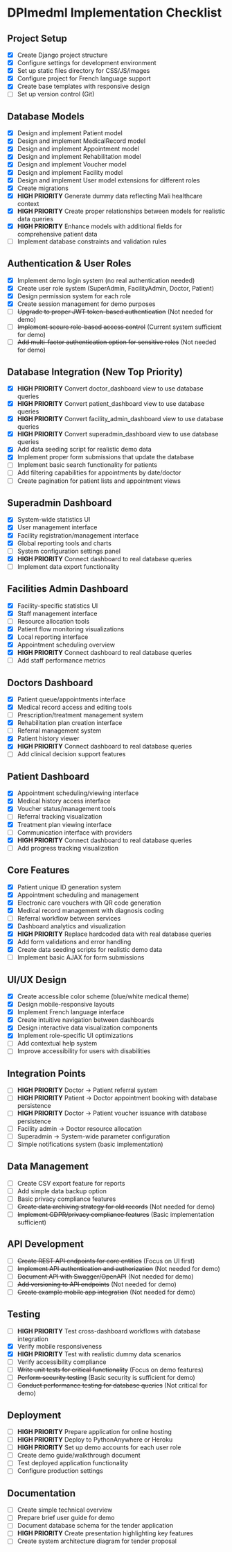 # DPImedml Implementation Checklist

## Project Setup
- [x] Create Django project structure
- [x] Configure settings for development environment
- [x] Set up static files directory for CSS/JS/images
- [x] Configure project for French language support
- [x] Create base templates with responsive design
- [ ] Set up version control (Git)

## Database Models
- [x] Design and implement Patient model
- [x] Design and implement MedicalRecord model
- [x] Design and implement Appointment model
- [x] Design and implement Rehabilitation model
- [x] Design and implement Voucher model
- [x] Design and implement Facility model
- [x] Design and implement User model extensions for different roles
- [x] Create migrations
- [x] **HIGH PRIORITY** Generate dummy data reflecting Mali healthcare context
- [x] **HIGH PRIORITY** Create proper relationships between models for realistic data queries
- [x] **HIGH PRIORITY** Enhance models with additional fields for comprehensive patient data
- [ ] Implement database constraints and validation rules

## Authentication & User Roles
- [x] Implement demo login system (no real authentication needed)
- [x] Create user role system (SuperAdmin, FacilityAdmin, Doctor, Patient)
- [x] Design permission system for each role
- [x] Create session management for demo purposes
- [ ] ~~Upgrade to proper JWT token-based authentication~~ (Not needed for demo)
- [ ] ~~Implement secure role-based access control~~ (Current system sufficient for demo)
- [ ] ~~Add multi-factor authentication option for sensitive roles~~ (Not needed for demo)

## Database Integration (New Top Priority)
- [x] **HIGH PRIORITY** Convert doctor_dashboard view to use database queries
- [x] **HIGH PRIORITY** Convert patient_dashboard view to use database queries
- [x] **HIGH PRIORITY** Convert facility_admin_dashboard view to use database queries
- [x] **HIGH PRIORITY** Convert superadmin_dashboard view to use database queries
- [x] Add data seeding script for realistic demo data
- [x] Implement proper form submissions that update the database
- [ ] Implement basic search functionality for patients
- [ ] Add filtering capabilities for appointments by date/doctor
- [ ] Create pagination for patient lists and appointment views

## Superadmin Dashboard
- [x] System-wide statistics UI
- [x] User management interface
- [x] Facility registration/management interface
- [x] Global reporting tools and charts
- [ ] System configuration settings panel
- [x] **HIGH PRIORITY** Connect dashboard to real database queries
- [ ] Implement data export functionality

## Facilities Admin Dashboard
- [x] Facility-specific statistics UI
- [x] Staff management interface
- [ ] Resource allocation tools
- [x] Patient flow monitoring visualizations
- [x] Local reporting interface
- [x] Appointment scheduling overview
- [x] **HIGH PRIORITY** Connect dashboard to real database queries
- [ ] Add staff performance metrics

## Doctors Dashboard
- [x] Patient queue/appointments interface
- [x] Medical record access and editing tools
- [ ] Prescription/treatment management system
- [x] Rehabilitation plan creation interface
- [ ] Referral management system
- [x] Patient history viewer
- [x] **HIGH PRIORITY** Connect dashboard to real database queries
- [ ] Add clinical decision support features

## Patient Dashboard
- [x] Appointment scheduling/viewing interface
- [x] Medical history access interface
- [x] Voucher status/management tools
- [ ] Referral tracking visualization
- [x] Treatment plan viewing interface
- [ ] Communication interface with providers
- [x] **HIGH PRIORITY** Connect dashboard to real database queries
- [ ] Add progress tracking visualization

## Core Features
- [x] Patient unique ID generation system
- [x] Appointment scheduling and management
- [x] Electronic care vouchers with QR code generation
- [x] Medical record management with diagnosis coding
- [ ] Referral workflow between services
- [x] Dashboard analytics and visualization
- [x] **HIGH PRIORITY** Replace hardcoded data with real database queries
- [x] Add form validations and error handling
- [x] Create data seeding scripts for realistic demo data
- [ ] Implement basic AJAX for form submissions

## UI/UX Design
- [x] Create accessible color scheme (blue/white medical theme)
- [x] Design mobile-responsive layouts
- [x] Implement French language interface
- [x] Create intuitive navigation between dashboards
- [x] Design interactive data visualization components
- [x] Implement role-specific UI optimizations
- [ ] Add contextual help system
- [ ] Improve accessibility for users with disabilities

## Integration Points
- [ ] **HIGH PRIORITY** Doctor → Patient referral system
- [ ] **HIGH PRIORITY** Patient → Doctor appointment booking with database persistence
- [ ] **HIGH PRIORITY** Doctor → Patient voucher issuance with database persistence
- [ ] Facility admin → Doctor resource allocation
- [ ] Superadmin → System-wide parameter configuration
- [ ] Simple notifications system (basic implementation)

## Data Management
- [ ] Create CSV export feature for reports
- [ ] Add simple data backup option
- [ ] Basic privacy compliance features
- [ ] ~~Create data archiving strategy for old records~~ (Not needed for demo)
- [ ] ~~Implement GDPR/privacy compliance features~~ (Basic implementation sufficient)

## API Development
- [ ] ~~Create REST API endpoints for core entities~~ (Focus on UI first)
- [ ] ~~Implement API authentication and authorization~~ (Not needed for demo)
- [ ] ~~Document API with Swagger/OpenAPI~~ (Not needed for demo)
- [ ] ~~Add versioning to API endpoints~~ (Not needed for demo)
- [ ] ~~Create example mobile app integration~~ (Not needed for demo)

## Testing
- [ ] **HIGH PRIORITY** Test cross-dashboard workflows with database integration
- [x] Verify mobile responsiveness
- [x] **HIGH PRIORITY** Test with realistic dummy data scenarios
- [ ] Verify accessibility compliance
- [ ] ~~Write unit tests for critical functionality~~ (Focus on demo features)
- [ ] ~~Perform security testing~~ (Basic security is sufficient for demo)
- [ ] ~~Conduct performance testing for database queries~~ (Not critical for demo)

## Deployment
- [ ] **HIGH PRIORITY** Prepare application for online hosting
- [ ] **HIGH PRIORITY** Deploy to PythonAnywhere or Heroku
- [ ] **HIGH PRIORITY** Set up demo accounts for each user role
- [ ] Create demo guide/walkthrough document
- [ ] Test deployed application functionality
- [ ] Configure production settings

## Documentation
- [ ] Create simple technical overview
- [ ] Prepare brief user guide for demo
- [ ] Document database schema for the tender application
- [ ] **HIGH PRIORITY** Create presentation highlighting key features
- [ ] Create system architecture diagram for tender proposal 